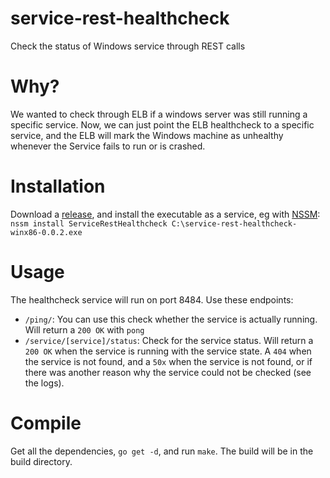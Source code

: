 # service-rest-healthcheck
Check the status of Windows service through REST calls

# Why?
We wanted to check through ELB if a windows server was still running a specific service. Now, we can just point the ELB healthcheck to a specific service, and the ELB will mark the Windows machine as unhealthy whenever the Service fails to run or is crashed.

# Installation
Download a [release](https://github.com/svdgraaf/service-rest-healthcheck/releases), and install the executable as a service, eg with [NSSM](http://nssm.cc/):
`nssm install ServiceRestHealthcheck C:\service-rest-healthcheck-winx86-0.0.2.exe`

# Usage
The healthcheck service will run on port 8484. Use these endpoints:

- `/ping/`: You can use this check whether the service is actually running. Will return a `200 OK` with `pong`
- `/service/[service]/status`: Check for the service status. Will return a `200 OK` when the service is running with the service state. A `404` when the service is not found, and a `50x` when the service is not found, or if there was another reason why the service could not be checked (see the logs).

# Compile
Get all the dependencies, `go get -d`, and run `make`. The build will be in the build directory.
